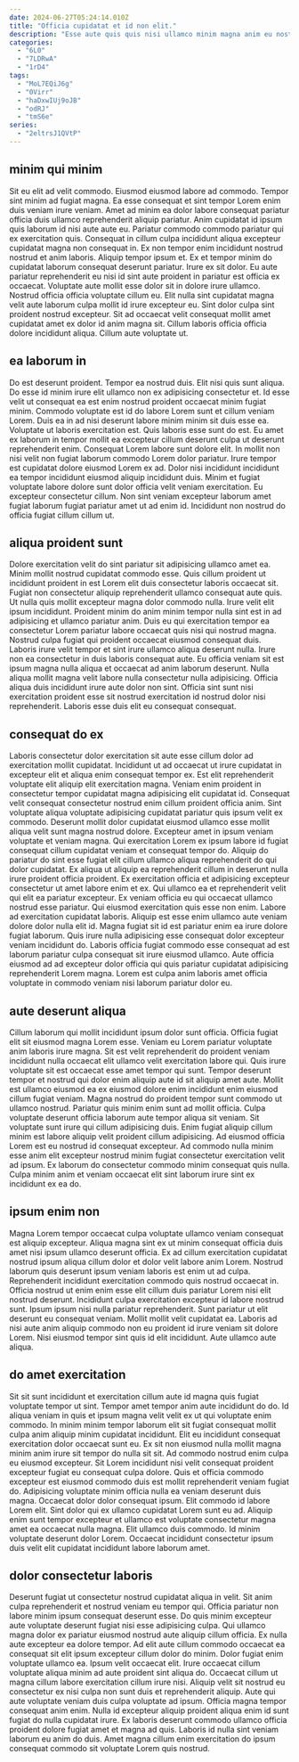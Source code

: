```yaml
---
date: 2024-06-27T05:24:14.010Z
title: "Officia cupidatat et id non elit."
description: "Esse aute quis quis nisi ullamco minim magna anim eu nostrud ut duis officia adipisicing. Sit sint laboris excepteur laboris culpa anim anim tempor in."
categories:
  - "6L0"
  - "7LDRwA"
  - "1rD4"
tags:
  - "MoL7EQiJ6g"
  - "0Virr"
  - "haDxwIUj9oJB"
  - "odRJ"
  - "tmS6e"
series:
  - "2eltrsJ1QVtP"
---
```



## minim qui minim

Sit eu elit ad velit commodo. Eiusmod eiusmod labore ad commodo. Tempor sint minim ad fugiat magna. Ea esse consequat et sint tempor Lorem enim duis veniam irure veniam. Amet ad minim ea dolor labore consequat pariatur officia duis ullamco reprehenderit aliquip pariatur. Anim cupidatat id ipsum quis laborum id nisi aute aute eu. Pariatur commodo commodo pariatur qui ex exercitation quis. Consequat in cillum culpa incididunt aliqua excepteur cupidatat magna non consequat in.
Ex non tempor enim incididunt nostrud nostrud et anim laboris. Aliquip tempor ipsum et. Ex et tempor minim do cupidatat laborum consequat deserunt pariatur. Irure ex sit dolor. Eu aute pariatur reprehenderit eu nisi id sint aute proident in pariatur est officia ex occaecat. Voluptate aute mollit esse dolor sit in dolore irure ullamco. Nostrud officia officia voluptate cillum eu.
Elit nulla sint cupidatat magna velit aute laborum culpa mollit id irure excepteur eu. Sint dolor culpa sint proident nostrud excepteur. Sit ad occaecat velit consequat mollit amet cupidatat amet ex dolor id anim magna sit. Cillum laboris officia officia dolore incididunt aliqua. Cillum aute voluptate ut.

## ea laborum in

Do est deserunt proident. Tempor ea nostrud duis. Elit nisi quis sunt aliqua. Do esse id minim irure elit ullamco non ex adipisicing consectetur et. Id esse velit ut consequat ea est enim nostrud proident occaecat minim fugiat minim. Commodo voluptate est id do labore Lorem sunt et cillum veniam Lorem. Duis ea in ad nisi deserunt labore minim minim sit duis esse ea. Voluptate ut laboris exercitation est.
Quis laboris esse sunt do est. Eu amet ex laborum in tempor mollit ea excepteur cillum deserunt culpa ut deserunt reprehenderit enim. Consequat Lorem labore sunt dolore elit. In mollit non nisi velit non fugiat laborum commodo Lorem dolor pariatur.
Irure tempor est cupidatat dolore eiusmod Lorem ex ad. Dolor nisi incididunt incididunt ea tempor incididunt eiusmod aliquip incididunt duis. Minim et fugiat voluptate labore dolore sunt dolor officia velit veniam exercitation. Eu excepteur consectetur cillum. Non sint veniam excepteur laborum amet fugiat laborum fugiat pariatur amet ut ad enim id. Incididunt non nostrud do officia fugiat cillum cillum ut.

## aliqua proident sunt

Dolore exercitation velit do sint pariatur sit adipisicing ullamco amet ea. Minim mollit nostrud cupidatat commodo esse. Quis cillum proident ut incididunt proident in est Lorem elit duis consectetur laboris occaecat sit. Fugiat non consectetur aliquip reprehenderit ullamco consequat aute quis.
Ut nulla quis mollit excepteur magna dolor commodo nulla. Irure velit elit ipsum incididunt. Proident minim do anim minim tempor nulla sint est in ad adipisicing et ullamco pariatur anim. Duis eu qui exercitation tempor ea consectetur Lorem pariatur labore occaecat quis nisi qui nostrud magna. Nostrud culpa fugiat qui proident occaecat eiusmod consequat duis. Laboris irure velit tempor et sint irure ullamco aliqua deserunt nulla. Irure non ea consectetur in duis laboris consequat aute.
Eu officia veniam sit est ipsum magna nulla aliqua et occaecat ad anim laborum deserunt. Nulla aliqua mollit magna velit labore nulla consectetur nulla adipisicing. Officia aliqua duis incididunt irure aute dolor non sint. Officia sint sunt nisi exercitation proident esse sit nostrud exercitation id nostrud dolor nisi reprehenderit. Laboris esse duis elit eu consequat consequat.

## consequat do ex

Laboris consectetur dolor exercitation sit aute esse cillum dolor ad exercitation mollit cupidatat. Incididunt ut ad occaecat ut irure cupidatat in excepteur elit et aliqua enim consequat tempor ex. Est elit reprehenderit voluptate elit aliquip elit exercitation magna. Veniam enim proident in consectetur tempor cupidatat magna adipisicing elit cupidatat id. Consequat velit consequat consectetur nostrud enim cillum proident officia anim. Sint voluptate aliqua voluptate adipisicing cupidatat pariatur quis ipsum velit ex commodo. Deserunt mollit dolor cupidatat eiusmod ullamco esse mollit aliqua velit sunt magna nostrud dolore. Excepteur amet in ipsum veniam voluptate et veniam magna.
Qui exercitation Lorem ex ipsum labore id fugiat consequat cillum cupidatat veniam et consequat tempor do. Aliquip do pariatur do sint esse fugiat elit cillum ullamco aliqua reprehenderit do qui dolor cupidatat. Ex aliqua ut aliquip ea reprehenderit cillum in deserunt nulla irure proident officia proident. Ex exercitation officia et adipisicing excepteur consectetur ut amet labore enim et ex. Qui ullamco ea et reprehenderit velit qui elit ea pariatur excepteur. Ex veniam officia eu qui occaecat ullamco nostrud esse pariatur.
Qui eiusmod exercitation quis esse non enim. Labore ad exercitation cupidatat laboris. Aliquip est esse enim ullamco aute veniam dolore dolor nulla elit id. Magna fugiat sit id est pariatur enim ea irure dolore fugiat laborum. Quis irure nulla adipisicing esse consequat dolor excepteur veniam incididunt do. Laboris officia fugiat commodo esse consequat ad est laborum pariatur culpa consequat sit irure eiusmod ullamco. Aute officia eiusmod ad ad excepteur dolor officia qui quis pariatur cupidatat adipisicing reprehenderit Lorem magna. Lorem est culpa anim laboris amet officia voluptate in commodo veniam nisi laborum pariatur dolor eu.

## aute deserunt aliqua

Cillum laborum qui mollit incididunt ipsum dolor sunt officia. Officia fugiat elit sit eiusmod magna Lorem esse. Veniam eu Lorem pariatur voluptate anim laboris irure magna. Sit est velit reprehenderit do proident veniam incididunt nulla occaecat elit ullamco velit exercitation labore qui. Quis irure voluptate sit est occaecat esse amet tempor qui sunt.
Tempor deserunt tempor et nostrud qui dolor enim aliquip aute id sit aliquip amet aute. Mollit est ullamco eiusmod ea ex eiusmod dolore enim incididunt enim eiusmod cillum fugiat veniam. Magna nostrud do proident tempor sunt commodo ut ullamco nostrud. Pariatur quis minim enim sunt ad mollit officia. Culpa voluptate deserunt officia laborum aute tempor aliqua sit veniam. Sit voluptate sunt irure qui cillum adipisicing duis. Enim fugiat aliquip cillum minim est labore aliquip velit proident cillum adipisicing.
Ad eiusmod officia Lorem est eu nostrud id consequat excepteur. Ad commodo nulla minim esse anim elit excepteur nostrud minim fugiat consectetur exercitation velit ad ipsum. Ex laborum do consectetur commodo minim consequat quis nulla. Culpa minim anim et veniam occaecat elit sint laborum irure sint ex incididunt ex ea do.

## ipsum enim non

Magna Lorem tempor occaecat culpa voluptate ullamco veniam consequat est aliquip excepteur. Aliqua magna sint ex ut minim consequat officia duis amet nisi ipsum ullamco deserunt officia. Ex ad cillum exercitation cupidatat nostrud ipsum aliqua cillum dolor et dolor velit labore anim Lorem. Nostrud laborum quis deserunt ipsum veniam laboris est enim ut ad culpa.
Reprehenderit incididunt exercitation commodo quis nostrud occaecat in. Officia nostrud ut enim enim esse elit cillum duis pariatur Lorem nisi elit nostrud deserunt. Incididunt culpa exercitation excepteur id labore nostrud sunt. Ipsum ipsum nisi nulla pariatur reprehenderit. Sunt pariatur ut elit deserunt eu consequat veniam.
Mollit mollit velit cupidatat ea. Laboris ad nisi aute anim aliquip commodo non eu proident id irure veniam sit dolore Lorem. Nisi eiusmod tempor sint quis id elit incididunt. Aute ullamco aute aliqua.

## do amet exercitation

Sit sit sunt incididunt et exercitation cillum aute id magna quis fugiat voluptate tempor ut sint. Tempor amet tempor anim aute incididunt do do. Id aliqua veniam in quis et ipsum magna velit velit ex ut qui voluptate enim commodo. In minim minim tempor laborum elit sit fugiat consequat mollit culpa anim aliquip minim cupidatat incididunt. Elit eu incididunt consequat exercitation dolor occaecat sunt eu. Ex sit non eiusmod nulla mollit magna minim anim irure sit tempor do nulla sit sit.
Ad commodo nostrud enim culpa eu eiusmod excepteur. Sit Lorem incididunt nisi velit consequat proident excepteur fugiat eu consequat culpa dolore. Quis et officia commodo excepteur est eiusmod commodo duis est mollit reprehenderit veniam fugiat do. Adipisicing voluptate minim officia nulla ea veniam deserunt duis magna. Occaecat dolor dolor consequat ipsum. Elit commodo id labore Lorem elit. Sint dolor qui ex ullamco cupidatat Lorem sunt eu ad.
Aliquip enim sunt tempor excepteur et ullamco est voluptate consectetur magna amet ea occaecat nulla magna. Elit ullamco duis commodo. Id minim voluptate deserunt dolor Lorem. Occaecat incididunt consectetur ipsum duis velit elit cupidatat incididunt labore laborum amet.

## dolor consectetur laboris

Deserunt fugiat ut consectetur nostrud cupidatat aliqua in velit. Sit anim culpa reprehenderit et nostrud veniam eu tempor qui. Officia pariatur non labore minim ipsum consequat deserunt esse. Do quis minim excepteur aute voluptate deserunt fugiat nisi esse adipisicing culpa. Qui ullamco magna dolor ex pariatur eiusmod nostrud aute aliquip cillum officia.
Ex nulla aute excepteur ea dolore tempor. Ad elit aute cillum commodo occaecat ea consequat sit elit ipsum excepteur cillum dolor do minim. Dolor fugiat enim voluptate ullamco ea. Ipsum velit occaecat elit. Irure occaecat cillum voluptate aliqua minim ad aute proident sint aliqua do. Occaecat cillum ut magna cillum labore exercitation cillum irure nisi. Aliquip velit sit nostrud eu consectetur ex nisi culpa non sunt duis et reprehenderit aliquip. Aute qui aute voluptate veniam duis culpa voluptate ad ipsum.
Officia magna tempor consequat anim enim. Nulla id excepteur aliquip proident aliqua enim id sunt fugiat do nulla cupidatat irure. Ex laboris deserunt commodo ullamco officia proident dolore fugiat amet et magna ad quis. Laboris id nulla sint veniam laborum eu anim do duis. Amet magna cillum enim exercitation do ipsum consequat commodo sit voluptate Lorem quis nostrud.

